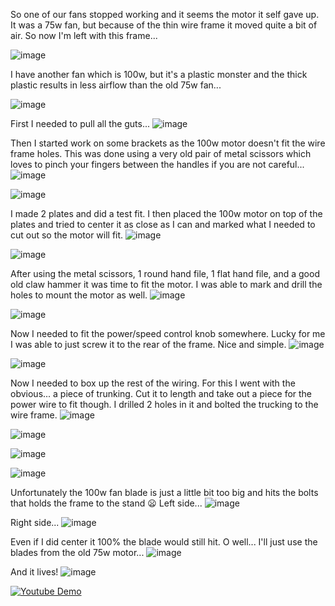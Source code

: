 So one of our fans stopped working and it seems the motor it self gave up. It was a 75w fan, but because of the thin wire frame it moved quite a bit of air. So now I'm left with this frame...

![image](https://github.com/Nicks182/DIY/assets/13113785/f1b008df-a37c-4f3a-9fc4-ae552401deb8)

I have another fan which is 100w, but it's a plastic monster and the thick plastic results in less airflow than the old 75w fan...

![image](https://github.com/Nicks182/DIY/assets/13113785/51c9143d-2916-4611-8325-f7bd74d5195b)

First I needed to pull all the guts...
![image](https://github.com/Nicks182/DIY/assets/13113785/cf998497-338b-47c5-94f4-78b02c6a7786)

Then I started work on some brackets as the 100w motor doesn't fit the wire frame holes. This was done using a very old pair of metal scissors which loves to pinch your fingers between the handles if you are not careful...
![image](https://github.com/Nicks182/DIY/assets/13113785/efc12605-2f0e-4edf-b266-683b59ee4a2a)

![image](https://github.com/Nicks182/DIY/assets/13113785/0067e0e2-2e95-4e94-a3ef-ce972791c9e3)

I made 2 plates and did a test fit. I then placed the 100w motor on top of the plates and tried to center it as close as I can and marked what I needed to cut out so the motor will fit.
![image](https://github.com/Nicks182/DIY/assets/13113785/e7fb7b43-fbc2-485a-9c06-3eb3afc1f3ec)

![image](https://github.com/Nicks182/DIY/assets/13113785/1e1f09ce-84c5-4d2e-8ecf-aa0bd5a2fbcd)

After using the metal scissors, 1 round hand file, 1 flat hand file, and a good old claw hammer it was time to fit the motor. I was able to mark and drill the holes to mount the motor as well.
![image](https://github.com/Nicks182/DIY/assets/13113785/1d976661-2a7a-43ad-b247-86a3fa86bdd5)

![image](https://github.com/Nicks182/DIY/assets/13113785/a9ba5b1d-a5cf-442a-b45c-d6106205c402)

Now I needed to fit the power/speed control knob somewhere. Lucky for me I was able to just screw it to the rear of the frame. Nice and simple.
![image](https://github.com/Nicks182/DIY/assets/13113785/c41e67fb-0ce2-494d-8292-aea4d7406c7a)

![image](https://github.com/Nicks182/DIY/assets/13113785/20940ac5-6206-465e-83df-8048332524f3)

Now I needed to box up the rest of the wiring. For this I went with the obvious... a piece of trunking. Cut it to length and take out a piece for the power wire to fit though. I drilled 2 holes in it and bolted the trucking to the wire frame.
![image](https://github.com/Nicks182/DIY/assets/13113785/beddfddd-1164-428b-82ad-49b583912589)

![image](https://github.com/Nicks182/DIY/assets/13113785/1b019e32-ca92-471b-997e-56555a8dd40a)

![image](https://github.com/Nicks182/DIY/assets/13113785/e63a6cff-d6e9-4acf-8135-14bc3dc42378)

![image](https://github.com/Nicks182/DIY/assets/13113785/5cf3aa6f-4e0b-426a-b00e-69c36d268665)

Unfortunately the 100w fan blade is just a little bit too big and hits the bolts that holds the frame to the stand :frowning: 
Left side...
![image](https://github.com/Nicks182/DIY/assets/13113785/2db9f1c1-50e4-4cea-9c2e-377a1e970553)

Right side...
![image](https://github.com/Nicks182/DIY/assets/13113785/5792a627-c13d-45ab-961f-8a5828a06985)

Even if I did center it 100% the blade would still hit. O well... I'll just use the blades from the old 75w motor...
![image](https://github.com/Nicks182/DIY/assets/13113785/ef545422-7bca-42e4-9af8-364c83601083)

And it lives!
![image](https://github.com/Nicks182/DIY/assets/13113785/f3be5685-fd5d-47d2-8a07-7fd2eeea22c9)

[![Youtube Demo](https://img.youtube.com/vi/uWQxgBXH5yc/hqdefault.jpg)](https://www.youtube.com/watch?v=uWQxgBXH5yc)
